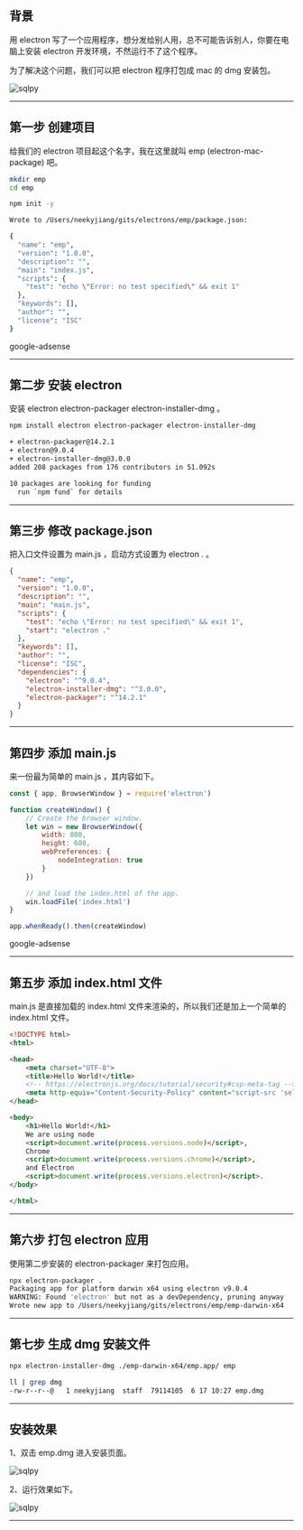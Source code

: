 ## 背景
用 electron 写了一个应用程序，想分发给别人用，总不可能告诉别人，你要在电脑上安装 electron 开发环境，不然运行不了这个程序。

为了解决这个问题，我们可以把 electron 程序打包成 mac 的 dmg 安装包。

![sqlpy](static/2020-25/sqlpy-electron-mac.jpg)


---

## 第一步 创建项目
给我们的 electron 项目起这个名字，我在这里就叫 emp (electron-mac-package) 吧。
```bash
mkdir emp
cd emp

npm init -y

Wrote to /Users/neekyjiang/gits/electrons/emp/package.json:

{
  "name": "emp",
  "version": "1.0.0",
  "description": "",
  "main": "index.js",
  "scripts": {
    "test": "echo \"Error: no test specified\" && exit 1"
  },
  "keywords": [],
  "author": "",
  "license": "ISC"
}
```

google-adsense

---

## 第二步 安装 electron
安装 electron electron-packager electron-installer-dmg 。
```bash
npm install electron electron-packager electron-installer-dmg

+ electron-packager@14.2.1
+ electron@9.0.4
+ electron-installer-dmg@3.0.0
added 208 packages from 176 contributors in 51.092s

10 packages are looking for funding
  run `npm fund` for details
```

---

## 第三步 修改 package.json 
把入口文件设置为 main.js ，启动方式设置为 electron . 。
```json
{
  "name": "emp",
  "version": "1.0.0",
  "description": "",
  "main": "main.js",
  "scripts": {
    "test": "echo \"Error: no test specified\" && exit 1",
    "start": "electron ."
  },
  "keywords": [],
  "author": "",
  "license": "ISC",
  "dependencies": {
    "electron": "^9.0.4",
    "electron-installer-dmg": "^3.0.0",
    "electron-packager": "^14.2.1"
  }
}

```

---

## 第四步 添加 main.js 
来一份最为简单的 main.js ，其内容如下。
```js
const { app, BrowserWindow } = require('electron')

function createWindow() {
    // Create the browser window.
    let win = new BrowserWindow({
        width: 800,
        height: 600,
        webPreferences: {
            nodeIntegration: true
        }
    })

    // and load the index.html of the app.
    win.loadFile('index.html')
}

app.whenReady().then(createWindow)
```

google-adsense

---

## 第五步 添加 index.html 文件
main.js 是直接加载的 index.html 文件来渲染的，所以我们还是加上一个简单的 index.html 文件。
```html
<!DOCTYPE html>
<html>

<head>
    <meta charset="UTF-8">
    <title>Hello World!</title>
    <!-- https://electronjs.org/docs/tutorial/security#csp-meta-tag -->
    <meta http-equiv="Content-Security-Policy" content="script-src 'self' 'unsafe-inline';" />
</head>

<body>
    <h1>Hello World!</h1>
    We are using node
    <script>document.write(process.versions.node)</script>,
    Chrome
    <script>document.write(process.versions.chrome)</script>,
    and Electron
    <script>document.write(process.versions.electron)</script>.
</body>

</html>
```

---

## 第六步 打包 electron 应用
使用第二步安装的 electron-packager  来打包应用。
```bash
npx electron-packager .
Packaging app for platform darwin x64 using electron v9.0.4
WARNING: Found 'electron' but not as a devDependency, pruning anyway
Wrote new app to /Users/neekyjiang/gits/electrons/emp/emp-darwin-x64
```

---

## 第七步 生成 dmg 安装文件
```bash
npx electron-installer-dmg ./emp-darwin-x64/emp.app/ emp

ll | grep dmg
-rw-r--r--@   1 neekyjiang  staff  79114105  6 17 10:27 emp.dmg
```

---

## 安装效果
1、双击 emp.dmg 进入安装页面。

![sqlpy](static/2020-25/sqlpy-installer.jpg)

2、运行效果如下。

![sqlpy](static/2020-25/sqlpy-electron-hello.jpg)

---